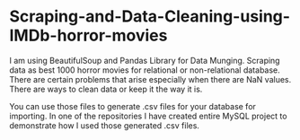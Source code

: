 # Scraping-and-Data-Cleaning-using-IMDb-horror-movies
I am using BeautifulSoup and Pandas Library for Data Munging. Scraping data as best 1000 horror movies for relational or non-relational database. There are certain problems that arise especially when there are NaN values. There are ways to clean data or keep it the way it is.


You can use those files to generate .csv files for your database for importing. In one of the repositories I have created entire MySQL project to demonstrate how I used those generated .csv files. 
